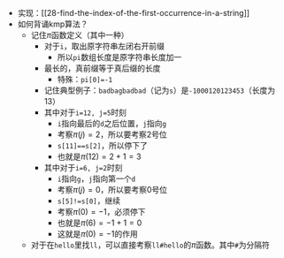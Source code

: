 - 实现：[[28-find-the-index-of-the-first-occurrence-in-a-string]]
- 如何背诵kmp算法？
  - 记住$\pi$函数定义（其中一种）
    - 对于`i`，取出原字符串左闭右开前缀
      - 所以`pi`数组长度是原字符串长度加一
    - 最长的，真前缀等于真后缀的长度
      - 特殊：`pi[0]=-1`
    - 记住典型例子：`badbagbadbad`（记为`s`）是`-1000120123453`（长度为13）
    - 其中对于`i=12, j=5`时刻
      - `i`指向最后的`d`之后位置，`j`指向`g`
      - 考察$\pi(j)=2$，所以要考察2号位
      - `s[11]==s[2]`，所以停下了
      - 也就是$\pi(12) = 2+1 = 3$
    - 其中对于`i=6, j=2`时刻
      - `i`指向`g`，`j`指向第一个`d`
      - 考察$\pi(j)=0$，所以要考察0号位
      - `s[5]!=s[0]`，继续
      - 考察$\pi(0)=-1$，必须停下
      - 也就是$\pi(6)=-1+1=0$
      - 这就是$\pi(0)=-1$的作用
  - 对于在`hello`里找`ll`，可以直接考察`ll#hello`的$\pi$函数。其中`#`为分隔符